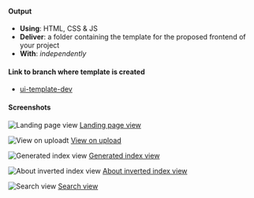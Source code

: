 #### Output
- **Using**: HTML, CSS & JS
- **Deliver**: a folder containing the template for the proposed frontend of your project
- **With**: *independently*

#### Link to branch where template is created
- [ui-template-dev](https://github.com/andela-iamao/inverted-index/tree/feature/139624267/ui-template-dev)

#### Screenshots
![Landing page view](https://github.com/andela-iamao/inverted-index/blob/feature/139624267/ui-template-dev/template/img/template1.png?raw=true "Landing page view")
[Landing page view](https://github.com/andela-iamao/inverted-index/blob/feature/139624267/ui-template-dev/template/img/template1.png?raw=true)

![View on uploadt](https://github.com/andela-iamao/inverted-index/blob/feature/139624267/ui-template-dev/template/img/template2.png?raw=true "view on upload")
[View on upload](https://github.com/andela-iamao/inverted-index/blob/feature/139624267/ui-template-dev/template/img/template2.png?raw=true)

![Generated index view](https://github.com/andela-iamao/inverted-index/blob/feature/139624267/ui-template-dev/template/img/template3.png?raw=true "Generated index view")
[Generated index view](https://github.com/andela-iamao/inverted-index/blob/feature/139624267/ui-template-dev/template/img/template3.png?raw=true)

![About inverted index view](https://github.com/andela-iamao/inverted-index/blob/feature/139624267/ui-template-dev/template/img/template4.png?raw=true "About inverted index view")
[About inverted index view](https://github.com/andela-iamao/inverted-index/blob/feature/139624267/ui-template-dev/template/img/template4.png?raw=true)

![Search view](https://github.com/andela-iamao/inverted-index/blob/feature/139624267/ui-template-dev/template/img/template5.png?raw=true "Search view")
[Search view](https://github.com/andela-iamao/inverted-index/blob/feature/139624267/ui-template-dev/template/img/template5.png?raw=true)